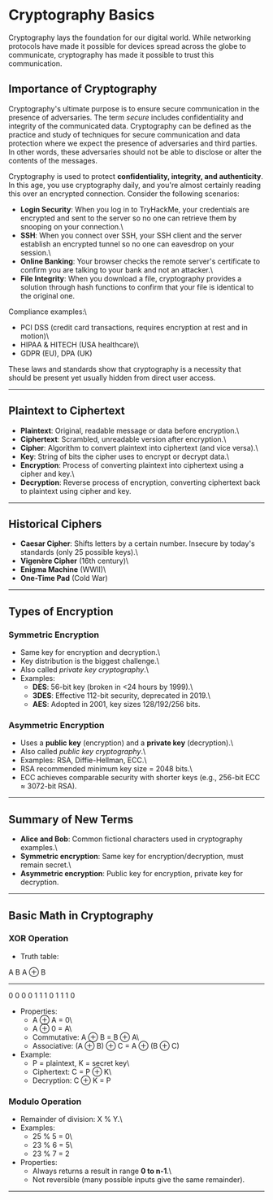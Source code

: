 # Cryptography Basics

Cryptography lays the foundation for our digital world. While networking
protocols have made it possible for devices spread across the globe to
communicate, cryptography has made it possible to trust this
communication.

## Importance of Cryptography

Cryptography's ultimate purpose is to ensure secure communication in the
presence of adversaries. The term *secure* includes confidentiality and
integrity of the communicated data. Cryptography can be defined as the
practice and study of techniques for secure communication and data
protection where we expect the presence of adversaries and third
parties. In other words, these adversaries should not be able to
disclose or alter the contents of the messages.

Cryptography is used to protect **confidentiality, integrity, and
authenticity**. In this age, you use cryptography daily, and you're
almost certainly reading this over an encrypted connection. Consider the
following scenarios:

-   **Login Security**: When you log in to TryHackMe, your credentials
    are encrypted and sent to the server so no one can retrieve them by
    snooping on your connection.\
-   **SSH**: When you connect over SSH, your SSH client and the server
    establish an encrypted tunnel so no one can eavesdrop on your
    session.\
-   **Online Banking**: Your browser checks the remote server's
    certificate to confirm you are talking to your bank and not an
    attacker.\
-   **File Integrity**: When you download a file, cryptography provides
    a solution through hash functions to confirm that your file is
    identical to the original one.

Compliance examples:\
- PCI DSS (credit card transactions, requires encryption at rest and in
motion)\
- HIPAA & HITECH (USA healthcare)\
- GDPR (EU), DPA (UK)

These laws and standards show that cryptography is a necessity that
should be present yet usually hidden from direct user access.

------------------------------------------------------------------------

## Plaintext to Ciphertext

-   **Plaintext**: Original, readable message or data before
    encryption.\
-   **Ciphertext**: Scrambled, unreadable version after encryption.\
-   **Cipher**: Algorithm to convert plaintext into ciphertext (and vice
    versa).\
-   **Key**: String of bits the cipher uses to encrypt or decrypt data.\
-   **Encryption**: Process of converting plaintext into ciphertext
    using a cipher and key.\
-   **Decryption**: Reverse process of encryption, converting ciphertext
    back to plaintext using cipher and key.

------------------------------------------------------------------------

## Historical Ciphers

-   **Caesar Cipher**: Shifts letters by a certain number. Insecure by
    today's standards (only 25 possible keys).\
-   **Vigenère Cipher** (16th century)\
-   **Enigma Machine** (WWII)\
-   **One-Time Pad** (Cold War)

------------------------------------------------------------------------

## Types of Encryption

### Symmetric Encryption

-   Same key for encryption and decryption.\
-   Key distribution is the biggest challenge.\
-   Also called *private key cryptography*.\
-   Examples:
    -   **DES**: 56-bit key (broken in \<24 hours by 1999).\
    -   **3DES**: Effective 112-bit security, deprecated in 2019.\
    -   **AES**: Adopted in 2001, key sizes 128/192/256 bits.

### Asymmetric Encryption

-   Uses a **public key** (encryption) and a **private key**
    (decryption).\
-   Also called *public key cryptography*.\
-   Examples: RSA, Diffie-Hellman, ECC.\
-   RSA recommended minimum key size = 2048 bits.\
-   ECC achieves comparable security with shorter keys (e.g., 256-bit
    ECC ≈ 3072-bit RSA).

------------------------------------------------------------------------

## Summary of New Terms

-   **Alice and Bob**: Common fictional characters used in cryptography
    examples.\
-   **Symmetric encryption**: Same key for encryption/decryption, must
    remain secret.\
-   **Asymmetric encryption**: Public key for encryption, private key
    for decryption.

------------------------------------------------------------------------

## Basic Math in Cryptography

### XOR Operation

-   Truth table:

  A   B   A ⊕ B
  --- --- -------
  0   0   0
  0   1   1
  1   0   1
  1   1   0

-   Properties:
    -   A ⊕ A = 0\
    -   A ⊕ 0 = A\
    -   Commutative: A ⊕ B = B ⊕ A\
    -   Associative: (A ⊕ B) ⊕ C = A ⊕ (B ⊕ C)
-   Example:
    -   P = plaintext, K = secret key\
    -   Ciphertext: C = P ⊕ K\
    -   Decryption: C ⊕ K = P

### Modulo Operation

-   Remainder of division: X % Y.\
-   Examples:
    -   25 % 5 = 0\
    -   23 % 6 = 5\
    -   23 % 7 = 2
-   Properties:
    -   Always returns a result in range **0 to n-1**.\
    -   Not reversible (many possible inputs give the same remainder).

------------------------------------------------------------------------

